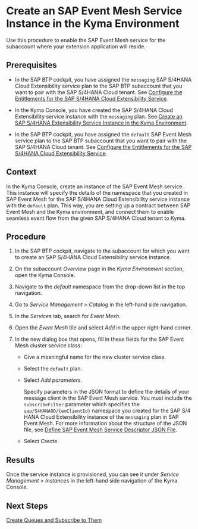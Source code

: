 <!-- loio3de02d29be5e4fedabe84d5fdb4dc924 -->

# Create an SAP Event Mesh Service Instance in the Kyma Environment

Use this procedure to enable the SAP Event Mesh service for the subaccount where your extension application will reside.



<a name="loio3de02d29be5e4fedabe84d5fdb4dc924__prereq_mbc_zvk_1nb"/>

## Prerequisites

-   In the SAP BTP cockpit, you have assigned the `messaging` SAP S/4HANA Cloud Extensibility service plan to the SAP BTP subaccount that you want to pair with the SAP S/4HANA Cloud tenant. See [Configure the Entitlements for the SAP S/4HANA Cloud Extensibility Service](Configure_the_Entitlements_for_the_SAP_S4HANA_Cloud_Extensibility_Service_65ad330.md).

-   In the Kyma Console, you have created the SAP S/4HANA Cloud Extensibility service instance with the `messaging` plan. See [Create an SAP S/4HANA Extensibility Service Instance in the Kyma Environment](Create_an_SAP_S4HANA_Extensibility_Service_Instance_in_the_Kyma_Environment_55d876e.md).

-   In the SAP BTP cockpit, you have assigned the `default` SAP Event Mesh service plan to the SAP BTP subaccount that you want to pair with the SAP S/4HANA Cloud tenant. See [Configure the Entitlements for the SAP S/4HANA Cloud Extensibility Service](Configure_the_Entitlements_for_the_SAP_S4HANA_Cloud_Extensibility_Service_65ad330.md).




## Context

In the Kyma Console, create an instance of the SAP Event Mesh service. This instance will specify the details of the namespace that you created in SAP Event Mesh for the SAP S/4HANA Cloud Extensibility service instance with the `default` plan. This way, you are setting up a contract between SAP Event Mesh and the Kyma environment, and connect them to enable seamless event flow from the given SAP S/4HANA Cloud tenant to Kyma.



<a name="loio3de02d29be5e4fedabe84d5fdb4dc924__steps_nqw_ngm_lhb"/>

## Procedure

1.  In the SAP BTP cockpit, navigate to the subaccount for which you want to create an SAP S/4HANA Cloud Extensibility service instance.

2.  On the subaccount *Overview* page in the *Kyma Environment* section, open the Kyma Console.

3.  Navigate to the *default* namespace from the drop-down list in the top navigation.

4.  Go to *Service Management* \> *Catalog* in the left-hand side navigation.

5.  In the *Services* tab, search for *Event Mesh*.

6.  Open the *Event Mesh* tile and select *Add* in the upper right-hand corner.

7.  In the new dialog box that opens, fill in these fields for the SAP Event Mesh cluster service class:

    -   Give a meaningful name for the new cluster service class.

    -   Select the `default` plan.

    -   Select *Add parameters*.

        Specify parameters in the JSON format to define the details of your message client in the SAP Event Mesh service. You must include the `subscribeFilter` parameter which specifies the `sap/S4HANAOD/{emClientId}` namespace you created for the SAP S/4 HANA Cloud Extensibility instance of the `messaging` plan in SAP Event Mesh. For more information about the structure of the JSON file, see [Define SAP Event Mesh Service Descriptor JSON File](Define_SAP_Event_Mesh_Service_Descriptor_JSON_File_5722fc4.md).

    -   Select *Create*.




<a name="loio3de02d29be5e4fedabe84d5fdb4dc924__result_fh1_mhj_5pb"/>

## Results

Once the service instance is provisioned, you can see it under *Service Management* \> *Instances* in the left-hand side navigation of the Kyma Console.



<a name="loio3de02d29be5e4fedabe84d5fdb4dc924__postreq_jjk_j3h_vhb"/>

## Next Steps

[Create Queues and Subscribe to Them](Create_Queues_and_Subscribe_to_Them_e54e609.md)

